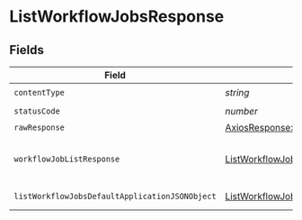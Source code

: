 # ListWorkflowJobsResponse


## Fields

| Field                                                                                                         | Type                                                                                                          | Required                                                                                                      | Description                                                                                                   |
| ------------------------------------------------------------------------------------------------------------- | ------------------------------------------------------------------------------------------------------------- | ------------------------------------------------------------------------------------------------------------- | ------------------------------------------------------------------------------------------------------------- |
| `contentType`                                                                                                 | *string*                                                                                                      | :heavy_check_mark:                                                                                            | N/A                                                                                                           |
| `statusCode`                                                                                                  | *number*                                                                                                      | :heavy_check_mark:                                                                                            | N/A                                                                                                           |
| `rawResponse`                                                                                                 | [AxiosResponse>](https://axios-http.com/docs/res_schema)                                                      | :heavy_minus_sign:                                                                                            | N/A                                                                                                           |
| `workflowJobListResponse`                                                                                     | [ListWorkflowJobsWorkflowJobListResponse](../../models/operations/listworkflowjobsworkflowjoblistresponse.md) | :heavy_minus_sign:                                                                                            | A paginated sequence of jobs.                                                                                 |
| `listWorkflowJobsDefaultApplicationJSONObject`                                                                | [ListWorkflowJobsDefaultApplicationJSON](../../models/operations/listworkflowjobsdefaultapplicationjson.md)   | :heavy_minus_sign:                                                                                            | Error response.                                                                                               |